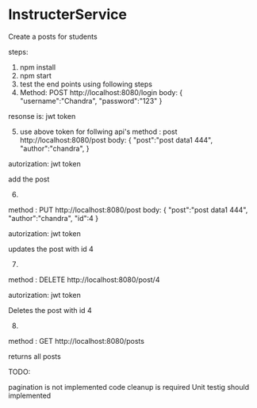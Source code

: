 # InstructerService
Create a posts for students


steps: 
1. npm install
2. npm start
3.  test the end points using following steps
4.  Method: POST  http://localhost:8080/login 
  body: {
    "username":"Chandra",
    "password":"123"
} 

resonse is: jwt token

5. use above token for follwing api's
  method : post  http://localhost:8080/post
  body: {
        "post":"post data1 444",
        "author":"chandra",
}

autorization: jwt token

add the post

6.
  method : PUT  http://localhost:8080/post
  body: {
        "post":"post data1 444",
        "author":"chandra",
        "id":4
}

autorization: jwt token

updates the post with id 4


7.
  method : DELETE  http://localhost:8080/post/4

autorization: jwt token

Deletes the post with id 4


8.
  method : GET  http://localhost:8080/posts

returns all posts


TODO: 

pagination is not implemented
code cleanup is required
Unit testig should implemented
